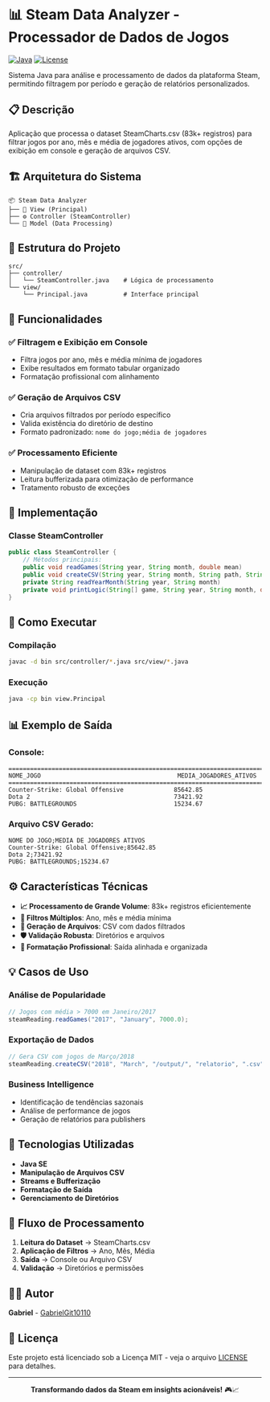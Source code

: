 # 📊 Steam Data Analyzer - Processador de Dados de Jogos

[![Java](https://img.shields.io/badge/Java-17-blue.svg)](https://java.com)
[![License](https://img.shields.io/badge/License-MIT-green.svg)](LICENSE)

Sistema Java para análise e processamento de dados da plataforma Steam, permitindo filtragem por período e geração de relatórios personalizados.

## 📋 Descrição

Aplicação que processa o dataset SteamCharts.csv (83k+ registros) para filtrar jogos por ano, mês e média de jogadores ativos, com opções de exibição em console e geração de arquivos CSV.

## 🏗️ Arquitetura do Sistema

```
📦 Steam Data Analyzer
├── 🎨 View (Principal)
├── ⚙️ Controller (SteamController)
└── 📁 Model (Data Processing)
```

## 📁 Estrutura do Projeto

```
src/
├── controller/
│   └── SteamController.java    # Lógica de processamento
└── view/
    └── Principal.java          # Interface principal
```

## 🎯 Funcionalidades

### ✅ **Filtragem e Exibição em Console**
- Filtra jogos por ano, mês e média mínima de jogadores
- Exibe resultados em formato tabular organizado
- Formatação profissional com alinhamento

### ✅ **Geração de Arquivos CSV**
- Cria arquivos filtrados por período específico
- Valida existência do diretório de destino
- Formato padronizado: `nome do jogo;média de jogadores`

### ✅ **Processamento Eficiente**
- Manipulação de dataset com 83k+ registros
- Leitura bufferizada para otimização de performance
- Tratamento robusto de exceções

## 🔧 Implementação

### **Classe SteamController**
```java
public class SteamController {
    // Métodos principais:
    public void readGames(String year, String month, double mean)
    public void createCSV(String year, String month, String path, String name, String extension)
    private String readYearMonth(String year, String month)
    private void printLogic(String[] game, String year, String month, double mean)
}
```

## 🚀 Como Executar

### **Compilação**
```bash
javac -d bin src/controller/*.java src/view/*.java
```

### **Execução**
```bash
java -cp bin view.Principal
```

## 📊 Exemplo de Saída

### **Console:**
```
=========================================================================
NOME_JOGO                                      MEDIA_JOGADORES_ATIVOS
=========================================================================
Counter-Strike: Global Offensive              85642.85
Dota 2                                        73421.92
PUBG: BATTLEGROUNDS                           15234.67
```

### **Arquivo CSV Gerado:**
```csv
NOME DO JOGO;MEDIA DE JOGADORES ATIVOS
Counter-Strike: Global Offensive;85642.85
Dota 2;73421.92
PUBG: BATTLEGROUNDS;15234.67
```

## ⚙️ Características Técnicas

- **📈 Processamento de Grande Volume**: 83k+ registros eficientemente
- **🎯 Filtros Múltiplos**: Ano, mês e média mínima
- **💾 Geração de Arquivos**: CSV com dados filtrados
- **🛡️ Validação Robusta**: Diretórios e arquivos
- **📐 Formatação Profissional**: Saída alinhada e organizada

## 💡 Casos de Uso

### **Análise de Popularidade**
```java
// Jogos com média > 7000 em Janeiro/2017
steamReading.readGames("2017", "January", 7000.0);
```

### **Exportação de Dados**
```java
// Gera CSV com jogos de Março/2018
steamReading.createCSV("2018", "March", "/output/", "relatorio", ".csv");
```

### **Business Intelligence**
- Identificação de tendências sazonais
- Análise de performance de jogos
- Geração de relatórios para publishers

## 🎯 Tecnologias Utilizadas

- **Java SE**
- **Manipulação de Arquivos CSV**
- **Streams e Bufferização**
- **Formatação de Saída**
- **Gerenciamento de Diretórios**

## 🔄 Fluxo de Processamento

1. **Leitura do Dataset** → SteamCharts.csv
2. **Aplicação de Filtros** → Ano, Mês, Média
3. **Saída** → Console ou Arquivo CSV
4. **Validação** → Diretórios e permissões

## 👨‍💻 Autor

**Gabriel** - [GabrielGit10110](https://github.com/GabrielGit10110)

## 📝 Licença

Este projeto está licenciado sob a Licença MIT - veja o arquivo [LICENSE](LICENSE) para detalhes.

---

<div align="center">

**Transformando dados da Steam em insights acionáveis!** 🎮📈

</div>
